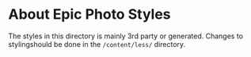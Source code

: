 ﻿# About Epic Photo Styles
The styles in this directory is mainly 3rd party or generated. Changes to stylingshould be done in the `/content/less/` directory.

